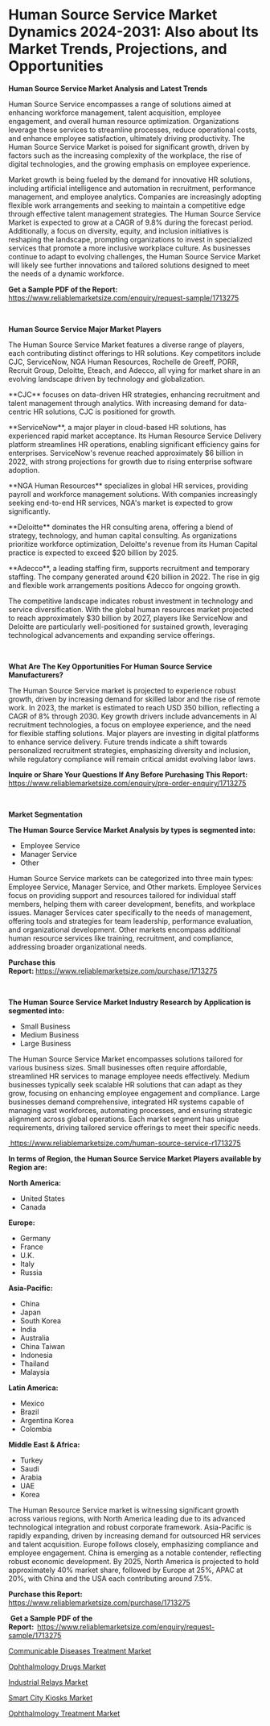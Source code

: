 <p><h1>Human Source Service Market Dynamics 2024-2031: Also about Its Market Trends, Projections, and Opportunities</h1></p><p><strong>Human Source Service Market Analysis and Latest Trends</strong></p>
<p><p>Human Source Service encompasses a range of solutions aimed at enhancing workforce management, talent acquisition, employee engagement, and overall human resource optimization. Organizations leverage these services to streamline processes, reduce operational costs, and enhance employee satisfaction, ultimately driving productivity. The Human Source Service Market is poised for significant growth, driven by factors such as the increasing complexity of the workplace, the rise of digital technologies, and the growing emphasis on employee experience.</p><p>Market growth is being fueled by the demand for innovative HR solutions, including artificial intelligence and automation in recruitment, performance management, and employee analytics. Companies are increasingly adopting flexible work arrangements and seeking to maintain a competitive edge through effective talent management strategies. The Human Source Service Market is expected to grow at a CAGR of 9.8% during the forecast period. Additionally, a focus on diversity, equity, and inclusion initiatives is reshaping the landscape, prompting organizations to invest in specialized services that promote a more inclusive workplace culture. As businesses continue to adapt to evolving challenges, the Human Source Service Market will likely see further innovations and tailored solutions designed to meet the needs of a dynamic workforce.</p></p>
<p><strong>Get a Sample PDF of the Report:&nbsp;</strong> <a href="https://www.reliablemarketsize.com/enquiry/request-sample/1713275?utm_campaign=1693&utm_medium=2&utm_source=Github&utm_content=ia&utm_term=22102024&utm_id=human-source-service">https://www.reliablemarketsize.com/enquiry/request-sample/1713275</a></p>
<p>&nbsp;</p>
<p><strong>Human Source Service Major Market Players</strong></p>
<p><p>The Human Source Service Market features a diverse range of players, each contributing distinct offerings to HR solutions. Key competitors include CJC, ServiceNow, NGA Human Resources, Rochelle de Greeff, PORR, Recruit Group, Deloitte, Eteach, and Adecco, all vying for market share in an evolving landscape driven by technology and globalization.</p><p>**CJC** focuses on data-driven HR strategies, enhancing recruitment and talent management through analytics. With increasing demand for data-centric HR solutions, CJC is positioned for growth.</p><p>**ServiceNow**, a major player in cloud-based HR solutions, has experienced rapid market acceptance. Its Human Resource Service Delivery platform streamlines HR operations, enabling significant efficiency gains for enterprises. ServiceNow's revenue reached approximately $6 billion in 2022, with strong projections for growth due to rising enterprise software adoption.</p><p>**NGA Human Resources** specializes in global HR services, providing payroll and workforce management solutions. With companies increasingly seeking end-to-end HR services, NGA's market is expected to grow significantly.</p><p>**Deloitte** dominates the HR consulting arena, offering a blend of strategy, technology, and human capital consulting. As organizations prioritize workforce optimization, Deloitte's revenue from its Human Capital practice is expected to exceed $20 billion by 2025.</p><p>**Adecco**, a leading staffing firm, supports recruitment and temporary staffing. The company generated around €20 billion in 2022. The rise in gig and flexible work arrangements positions Adecco for ongoing growth.</p><p>The competitive landscape indicates robust investment in technology and service diversification. With the global human resources market projected to reach approximately $30 billion by 2027, players like ServiceNow and Deloitte are particularly well-positioned for sustained growth, leveraging technological advancements and expanding service offerings.</p></p>
<p>&nbsp;</p>
<p><strong>What Are The Key Opportunities For Human Source Service Manufacturers?</strong></p>
<p><p>The Human Source Service market is projected to experience robust growth, driven by increasing demand for skilled labor and the rise of remote work. In 2023, the market is estimated to reach USD 350 billion, reflecting a CAGR of 8% through 2030. Key growth drivers include advancements in AI recruitment technologies, a focus on employee experience, and the need for flexible staffing solutions. Major players are investing in digital platforms to enhance service delivery. Future trends indicate a shift towards personalized recruitment strategies, emphasizing diversity and inclusion, while regulatory compliance will remain critical amidst evolving labor laws.</p></p>
<p><strong>Inquire or Share Your Questions If Any Before Purchasing This Report:</strong> <a href="https://www.reliablemarketsize.com/enquiry/pre-order-enquiry/1713275?utm_campaign=1693&utm_medium=2&utm_source=Github&utm_content=ia&utm_term=22102024&utm_id=human-source-service">https://www.reliablemarketsize.com/enquiry/pre-order-enquiry/1713275</a></p>
<p>&nbsp;</p>
<p><strong>Market Segmentation</strong></p>
<p><strong>The Human Source Service Market Analysis by types is segmented into:</strong></p>
<p><ul><li>Employee Service</li><li>Manager Service</li><li>Other</li></ul></p>
<p><p>Human Source Service markets can be categorized into three main types: Employee Service, Manager Service, and Other markets. Employee Services focus on providing support and resources tailored for individual staff members, helping them with career development, benefits, and workplace issues. Manager Services cater specifically to the needs of management, offering tools and strategies for team leadership, performance evaluation, and organizational development. Other markets encompass additional human resource services like training, recruitment, and compliance, addressing broader organizational needs.</p></p>
<p><strong>Purchase this Report:&nbsp;</strong><a href="https://www.reliablemarketsize.com/purchase/1713275?utm_campaign=1693&utm_medium=2&utm_source=Github&utm_content=ia&utm_term=22102024&utm_id=human-source-service">https://www.reliablemarketsize.com/purchase/1713275</a></p>
<p>&nbsp;</p>
<p><strong>The Human Source Service Market Industry Research by Application is segmented into:</strong></p>
<p><ul><li>Small Business</li><li>Medium Business</li><li>Large Business</li></ul></p>
<p><p>The Human Source Service Market encompasses solutions tailored for various business sizes. Small businesses often require affordable, streamlined HR services to manage employee needs effectively. Medium businesses typically seek scalable HR solutions that can adapt as they grow, focusing on enhancing employee engagement and compliance. Large businesses demand comprehensive, integrated HR systems capable of managing vast workforces, automating processes, and ensuring strategic alignment across global operations. Each market segment has unique requirements, driving tailored service offerings to meet their specific needs.</p></p>
<p><a href="https://www.reliablemarketsize.com/human-source-service-r1713275?utm_campaign=1693&utm_medium=2&utm_source=Github&utm_content=ia&utm_term=22102024&utm_id=human-source-service">&nbsp;https://www.reliablemarketsize.com/human-source-service-r1713275</a></p>
<p><strong>In terms of Region, the Human Source Service Market Players available by Region are:</strong></p>
<p>
    <p> <strong> North America: </strong>
        <ul>
            <li>United States</li>
            <li>Canada</li>
        </ul>
        </p> 
    <p> <strong> Europe: </strong>
        <ul>
            <li>Germany</li>
            <li>France</li>
            <li>U.K.</li>
            <li>Italy</li>
            <li>Russia</li>
        </ul>
        </p> 
    <p> <strong> Asia-Pacific: </strong>
        <ul>
            <li>China</li>
            <li>Japan</li>
            <li>South Korea</li>
            <li>India</li>
            <li>Australia</li>
            <li>China Taiwan</li>
            <li>Indonesia</li>
            <li>Thailand</li>
            <li>Malaysia</li>
        </ul>
        </p> 
    <p> <strong> Latin America: </strong>
        <ul>
            <li>Mexico</li>
            <li>Brazil</li>
            <li>Argentina Korea</li>
            <li>Colombia</li>
        </ul>
        </p> 
    <p> <strong> Middle East & Africa: </strong>
        <ul>
            <li>Turkey</li>
            <li>Saudi</li>
            <li>Arabia</li>
            <li>UAE</li>
            <li>Korea</li>
        </ul>
    </p>
    </p>
<p><p>The Human Resource Service market is witnessing significant growth across various regions, with North America leading due to its advanced technological integration and robust corporate framework. Asia-Pacific is rapidly expanding, driven by increasing demand for outsourced HR services and talent acquisition. Europe follows closely, emphasizing compliance and employee engagement. China is emerging as a notable contender, reflecting robust economic development. By 2025, North America is projected to hold approximately 40% market share, followed by Europe at 25%, APAC at 20%, with China and the USA each contributing around 7.5%.</p></p>
<p><strong>Purchase this Report: </strong><a href="https://www.reliablemarketsize.com/purchase/1713275?utm_campaign=1693&utm_medium=2&utm_source=Github&utm_content=ia&utm_term=22102024&utm_id=human-source-service">https://www.reliablemarketsize.com/purchase/1713275</a></p>
<p>&nbsp;<strong>Get a Sample PDF of the Report:&nbsp;&nbsp;</strong><a href="https://www.reliablemarketsize.com/enquiry/request-sample/1713275?utm_campaign=1693&utm_medium=2&utm_source=Github&utm_content=ia&utm_term=22102024&utm_id=human-source-service">https://www.reliablemarketsize.com/enquiry/request-sample/1713275</a></p>
<p><strong></strong></p>
<p><p><a href="https://www.linkedin.com/pulse/global-communicable-diseases-treatment-market-trends-insights-ishde?utm_campaign=1693&utm_medium=2&utm_source=Github&utm_content=ia&utm_term=22102024&utm_id=human-source-service">Communicable Diseases Treatment Market</a></p><p><a href="https://www.linkedin.com/pulse/ophthalmology-drugs-market-evolution-global-trends-regional-ckzbf?utm_campaign=1693&utm_medium=2&utm_source=Github&utm_content=ia&utm_term=22102024&utm_id=human-source-service">Ophthalmology Drugs Market</a></p><p><a href="https://issuu.com/reportprime-2/docs/industrial-relays-market-size-2030._32688dbb36a16a?utm_campaign=1693&utm_medium=2&utm_source=Github&utm_content=ia&utm_term=22102024&utm_id=human-source-service">Industrial Relays Market</a></p><p><a href="https://github.com/santosh758595/Market-Research-Report-List-6/blob/main/smart-city-kiosks-market.md?utm_campaign=1693&utm_medium=2&utm_source=Github&utm_content=ia&utm_term=22102024&utm_id=human-source-service">Smart City Kiosks Market</a></p><p><a href="https://www.linkedin.com/pulse/regional-adaptations-global-ophthalmology-treatment-market-trends-oz55e?utm_campaign=1693&utm_medium=2&utm_source=Github&utm_content=ia&utm_term=22102024&utm_id=human-source-service">Ophthalmology Treatment Market</a></p></p>